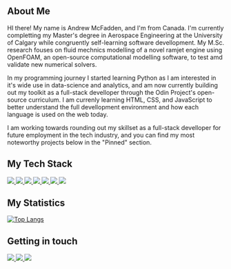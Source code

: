 ## About Me 
HI there! 
My name is Andrew McFadden, and I'm from Canada. 
I'm currently completting my Master's degree in Aerospace Engineering at the University of Calgary while congruently self-learning software devellopment. My M.Sc. research fouses on fluid mechnics modelling of a novel ramjet engine using OpenFOAM, an open-source computational modelling software, to test amd validate new numerical solvers.

In my programming journey I started learning Python as I am interested in it's wide use in data-science and analytics, and am now currently building out my toolkit as a full-stack develloper through the Odin Project's open-source curriculum. I am currenly learning HTML, CSS, and JavaScript to better understand the full devellopment environment and how each language is used on the web today. 

I am working towards rounding out my skillset as a full-stack develloper for future employment in the tech industry, and you can find my most noteworthy projects below in the "Pinned" section.

## My Tech Stack

<a href="https://www.python.org/">
  <img src="https://img.shields.io/badge/python-3670A0?style=for-the-badge&logo=python&logoColor=ffdd54" />
</a>

<a href="https://www.mysql.com/">
  <img src="https://img.shields.io/badge/mysql-%2300f.svg?style=for-the-badge&logo=mysql&logoColor=white" />
</a>

<a href="https://www.javascript.com/">
  <img src="https://img.shields.io/badge/JavaScript-323330?style=for-the-badge&logo=javascript&logoColor=F7DF1E" />
</a>

<a href="https://html.com/html5/">
  <img src="https://img.shields.io/badge/html5-%23E34F26.svg?style=for-the-badge&logo=html5&logoColor=white" />
</a>

<a href="https://developer.mozilla.org/en-US/docs/Web/CSS">
  <img src="https://img.shields.io/badge/css3-%231572B6.svg?style=for-the-badge&logo=css3&logoColor=white" />
</a>                                                                         

<a href="https://www.linux.org/">
  <img src="https://img.shields.io/badge/Linux-FCC624?style=for-the-badge&logo=linux&logoColor=black" />
</a>
          
<a href="https://cplusplus.com/doc/tutorial/">
  <img src="https://img.shields.io/badge/c++-%2300599C.svg?style=for-the-badge&logo=c%2B%2B&logoColor=white" />
</a>

## My Statistics

[![Top Langs](https://github-readme-stats.vercel.app/api/top-langs/?username=anuraghazra)](https://github-readme-stats.vercel.app/api/top-langs/?username=Dr3wsky&layout=compact&theme=transparent&lang_count=6&hide=html,jupyter%20notebook&)

## Getting in touch

<a href="https://mail.google.com/mail/u/0/?fs=1&to=mcfadden.andrewj@gmail.com&su=Ihr+Anliegen&body=Ihre+Nachricht+an+mich&tf=cm">
  <img src="https://img.shields.io/badge/Gmail-D14836?style=for-the-badge&logo=gmail&logoColor=white" />
</a>

<a href="https://www.linkedin.com/in/amcfad/">
  <img src="https://img.shields.io/badge/LinkedIn-0077B5?style=for-the-badge&logo=linkedin&logoColor=white" />
</a>

<a href="https://discordapp.com/users/556559991062921217">
  <img src="https://img.shields.io/badge/Discord-5865F2?style=for-the-badge&logo=discord&logoColor=white" />
</a>
